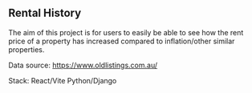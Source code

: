 ## Rental History

The aim of this project is for users to easily be able to see how the rent price of a property has increased compared to inflation/other similar properties.

Data source: https://www.oldlistings.com.au/

Stack:
React/Vite
Python/Django